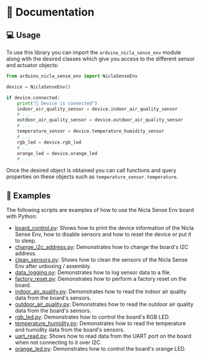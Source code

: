 # 📖 Documentation

## 💻 Usage

To use this library you can import the `arduino_nicla_sense_env` module along with the desired classes which give you access to the different sensor and actuator objects:

```python
from arduino_nicla_sense_env import NiclaSenseEnv

device = NiclaSenseEnv()

if device.connected:
    print("🔌 Device is connected")
    indoor_air_quality_sensor = device.indoor_air_quality_sensor
    # ...
    outdoor_air_quality_sensor = device.outdoor_air_quality_sensor
    # ...
    temperature_sensor = device.temperature_humidity_sensor
    # ...
    rgb_led = device.rgb_led
    # ...
    orange_led = device.orange_led
    # ...
```
Once the desired object is obtained you can call functions and query properties on these objects such as `temperature_sensor.temperature`.

## 👀 Examples

The following scripts are examples of how to use the Nicla Sense Env board with Python:

- [board_control.py](../examples/board_control.py): Shows how to print the device information of the Nicla Sense Env, how to disable sensors and how to reset the device or put it to sleep.
- [change_i2c_address.py](../examples/change_i2c_address.py): Demonstrates how to change the board's I2C address.
- [clean_sensors.py](../examples/clean_sensors.py): Shows how to clean the sensors of the Nicla Sense Env after unboxing / assembly.
- [data_logging.py](../examples/data_logging.py): Demonstrates how to log sensor data to a file.
- [factory_reset.py](../examples/factory_reset.py): Demonstrates how to perform a factory reset on the board.
- [indoor_air_quality.py](../examples/indoor_air_quality.py): Demonstrates how to read the indoor air quality data from the board's sensors.
- [outdoor_air_quality.py](../examples/outdoor_air_quality.py): Demonstrates how to read the outdoor air quality data from the board's sensors.
- [rgb_led.py](../examples/rgb_led.py): Demonstrates how to control the board's RGB LED.
- [temperature_humidity.py](../examples/temperature_humidity.py): Demonstrates how to read the temperature and humidity data from the board's sensors.
- [uart_read.py](../examples/uart_read.py): Shows how to read data from the UART port on the board when not connecting to it over I2C.
- [orange_led.py](../examples/orange_led.py): Demonstrates how to control the board's orange LED.